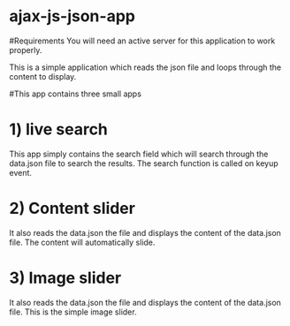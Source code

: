 # ajax-js-json-app

#Requirements
You will need an active server for this application to work properly.

This is a simple application which reads the json file and loops through
the content to display.

#This app contains three small apps

# 1) live search
This app simply contains the search field which will search through the data.json file to search the results. The search function is called on keyup event.

# 2) Content slider
It also reads the data.json the file and displays the content of the data.json file. The content will automatically slide.

# 3) Image slider
It also reads the data.json the file and displays the content of the data.json file. This is the simple image slider.
